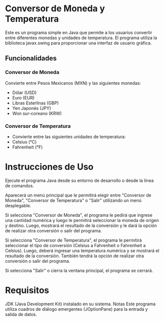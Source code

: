 # Conversor de Moneda y Temperatura
Este es un programa simple en Java que permite a los usuarios convertir entre diferentes monedas y unidades de temperatura. El programa utiliza la biblioteca javax.swing para proporcionar una interfaz de usuario gráfica.

## Funcionalidades
  ### Conversor de Moneda
  Convierte entre Pesos Mexicanos (MXN) y las siguientes monedas:
  - Dólar (USD)
  - Euro (EUR)
  - Libras Esterlinas (GBP)
  - Yen Japonés (JPY)
  - Won sur-coreano (KRW)
  ### Conversor de Temperatura
  - Convierte entre las siguientes unidades de temperatura:
  - Celsius (°C)
  - Fahrenheit (°F)

# Instrucciones de Uso
Ejecute el programa Java desde su entorno de desarrollo o desde la línea de comandos.

Aparecerá un menú principal que le permitirá elegir entre "Conversor de Moneda", "Conversor de Temperatura" o "Salir" utilizando un menú desplegable.

Si selecciona "Conversor de Moneda", el programa le pedirá que ingrese una cantidad numérica y luego le permitirá seleccionar la moneda de origen y destino. Luego, mostrará el resultado de la conversión y le dará la opción de realizar otra conversión o salir del programa.

Si selecciona "Conversor de Temperatura", el programa le permitirá seleccionar el tipo de conversión (Celsius a Fahrenheit o Fahrenheit a Celsius). Luego, deberá ingresar una temperatura numérica y se mostrará el resultado de la conversión. También tendrá la opción de realizar otra conversión o salir del programa.

Si selecciona "Salir" o cierra la ventana principal, el programa se cerrará.

# Requisitos
JDK (Java Development Kit) instalado en su sistema.
Notas
Este programa utiliza cuadros de diálogo emergentes (JOptionPane) para la entrada y salida de datos.

